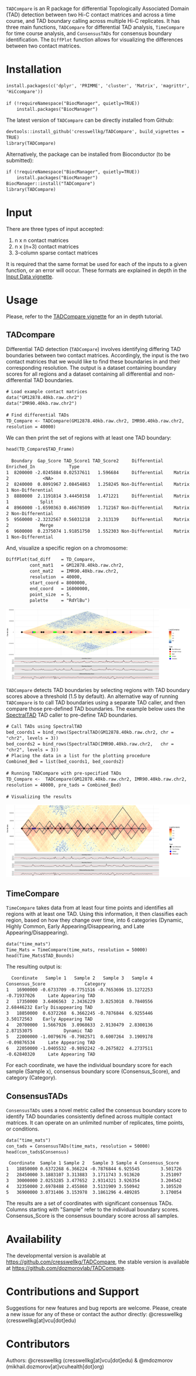 `TADCompare` is an R package for differential Topologically Associated Domain (TAD) detection between two Hi-C contact matrices and across a time course, and TAD boundary calling across multiple Hi-C replicates. It has three main functions, `TADCompare` for differential TAD analysis, `TimeCompare` for time course analysis, and `ConsensusTADs` for consensus boundary identification. The `DiffPlot` function allows for visualizing the differences between two contact matrices.

# Installation

```
install.packages(c('dplyr', 'PRIMME', 'cluster', 'Matrix', 'magrittr', 'HiCcompare'))

if (!requireNamespace("BiocManager", quietly=TRUE))
    install.packages("BiocManager")
```

The latest version of `TADCompare` can be directly installed from Github:

```
devtools::install_github('cresswellkg/TADCompare', build_vignettes = TRUE)
library(TADCompare)
```

Alternatively, the package can be installed from Bioconductor (to be submitted):

```
if (!requireNamespace("BiocManager", quietly=TRUE))
    install.packages("BiocManager")
BiocManager::install("TADCompare")
library(TADCompare)
```

# Input

There are three types of input accepted:

1. n x n contact matrices
2. n x (n+3) contact matrices
3. 3-column sparse contact matrices

It is required that the same format be used for each of the inputs to a given function, or an error will occur. These formats are explained in depth in the [Input Data vignette](vignettes/Input_Data.Rmd).

# Usage

Please, refer to the [TADCompare vignette](vignettes/TADCompare.Rmd) for an in depth tutorial.

## TADcompare

Differential TAD detection (`TADCompare`) involves identifying differing TAD boundaries between two contact matrices. Accordingly, the input is the two contact matrices that we would like to find these boundaries in and their corresponding resolution. The output is a dataset containing boundary scores for all regions and a dataset containing all differential and non-differential TAD boundaries. 

```
# Load example contact matrices
data("GM12878.40kb.raw.chr2")
data("IMR90.40kb.raw.chr2")

# Find differential TADs
TD_Compare <- TADCompare(GM12878.40kb.raw.chr2, IMR90.40kb.raw.chr2, resolution = 40000)
```

We can then print the set of regions with at least one TAD boundary:

```
head(TD_Compare$TAD_Frame)

  Boundary  Gap_Score TAD_Score1 TAD_Score2     Differential Enriched_In             Type
1  8200000 -2.0245884 0.02537611   1.596684     Differential    Matrix 2             <NA>
2  8240000  0.8091967 2.08454863   1.258245 Non-Differential    Matrix 1 Non-Differential
3  8880000  2.1191814 3.44450158   1.471221     Differential    Matrix 1            Split
4  8960000 -1.6590363 0.46678509   1.712167 Non-Differential    Matrix 2 Non-Differential
5  9560000 -2.3232567 0.56031218   2.313139     Differential    Matrix 2            Merge
6  9600000  0.2375074 1.91851750   1.552303 Non-Differential    Matrix 1 Non-Differential
```

And, visualize a specific region on a chromosome:

```
DiffPlot(tad_diff    = TD_Compare, 
         cont_mat1   = GM12878.40kb.raw.chr2,
         cont_mat2   = IMR90.40kb.raw.chr2,
         resolution  = 40000,
         start_coord = 8000000,
         end_coord   = 16000000,
         point_size  = 5,
         palette     = "RdYlBu")
```

![](/vignettes/plot_original.png)

`TADCompare` detects TAD boundaries by selecting regions with TAD boundary scores above a threshold (1.5 by default). An alternative way of running `TADCompare` is to call TAD boundaries using a separate TAD caller, and then compare those pre-defined TAD boundaries. The example below uses the [SpectralTAD](https://bioconductor.org/packages/devel/bioc/html/SpectralTAD.html) TAD caller to pre-define TAD boundaries.

```
# Call TADs using SpectralTAD
bed_coords1 = bind_rows(SpectralTAD(GM12878.40kb.raw.chr2, chr = "chr2", levels = 3))
bed_coords2 = bind_rows(SpectralTAD(IMR90.40kb.raw.chr2,   chr = "chr2", levels = 3))
# Placing the data in a list for the plotting procedure
Combined_Bed = list(bed_coords1, bed_coords2)

# Running TADCompare with pre-specified TADs
TD_Compare <-  TADCompare(GM12878.40kb.raw.chr2, IMR90.40kb.raw.chr2, resolution = 40000, pre_tads = Combined_Bed)

# Visualizing the results
```

![](/vignettes/plot_predefined.png)

## TimeCompare

`TimeCompare` takes data from at least four time points and identifies all regions with at least one TAD. Using this information, it then classifies each region, based on how they change over time, into 6 categories (Dynamic, Highly Common, Early Appearing/Disappearing, and Late Appearing/Disappearing).

```
data("time_mats")
Time_Mats = TimeCompare(time_mats, resolution = 50000)
head(Time_Mats$TAD_Bounds)
```
The resulting output is:

```
  Coordinate   Sample 1   Sample 2   Sample 3   Sample 4 Consensus_Score               Category
1   16900000 -0.6733709 -0.7751516 -0.7653696 15.1272253     -0.71937026     Late Appearing TAD
2   17350000  3.6406563  2.3436229  3.0253018  0.7840556      2.68446232 Early Disappearing TAD
3   18850000  0.6372268  6.3662245 -0.7876844  6.9255446      3.50172563    Early Appearing TAD
4   20700000  1.5667926  3.0968633  2.9130479  2.8300136      2.87153075            Dynamic TAD
5   22000000 -1.0079676 -0.7982571  0.6007264  3.1909178     -0.09876534     Late Appearing TAD
6   22050000 -1.0405532 -0.9892242 -0.2675822  4.2737511     -0.62840320     Late Appearing TAD
```

For each coordinate, we have the individual boundary score for each sample (Sample x), consensus boundary score (Consensus_Score), and category (Category).

## ConsensusTADs

`ConsensusTADs` uses a novel metric called the consensus boundary score to identify TAD boundaries consistently defined across multiple contact matrices. It can operate on an unlimited number of replicates, time points, or conditions.

```
data("time_mats")
con_tads = ConsensusTADs(time_mats, resolution = 50000)
head(con_tads$Consensus)
```

```
 Coordinate  Sample 1 Sample 2   Sample 3 Sample 4 Consensus_Score
1   18850000 0.6372268 6.366224 -0.7876844 6.925545        3.501726
2   28450000 3.1883107 3.313883  3.1711743 3.913620        3.251097
3   30000000 2.0253285 3.477652  2.9314321 3.926354        3.204542
4   32350000 2.6978488 2.455860  3.5131909 3.550942        3.105520
5   36900000 3.0731406 3.153978  3.1861296 4.489285        3.170054
```

The results are a set of coordinates with significant consensus TADs. Columns starting with "Sample" refer to the individual boundary scores. Consensus_Score is the consensus boundary score across all samples.

# Availability 

The developmental version is available at https://github.com/cresswellkg/TADCompare, the stable version is available at https://github.com/dozmorovlab/TADCompare.

# Contributions and Support

Suggestions for new features and bug reports are welcome. Please, create a new issue for any of these or contact the author directly: @cresswellkg (cresswellkg[at]vcu[dot]edu)

# Contributors

Authors: @cresswellkg (cresswellkg[at]vcu[dot]edu) & @mdozmorov (mikhail.dozmorov[at]vcuhealth[dot]org)



